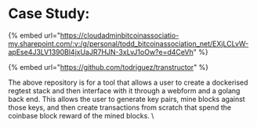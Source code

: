 # Case Study:

{% embed url="https://cloudadminbitcoinassociatio-my.sharepoint.com/:v:/g/personal/todd_bitcoinassociation_net/EXjLCLvW-apEse4J3LV1390Bl4jxUaJR7HJN-3xLvJ1oOw?e=d4CeVh" %}

{% embed url="https://github.com/todriguez/transtructor" %}

The above repository is for a tool that allows a user to create a dockerised regtest stack and then interface with it through a webform and a golang back end. This allows the user to generate key pairs, mine blocks against those keys, and then create transactions from scratch that spend the coinbase block reward of the mined blocks. \
